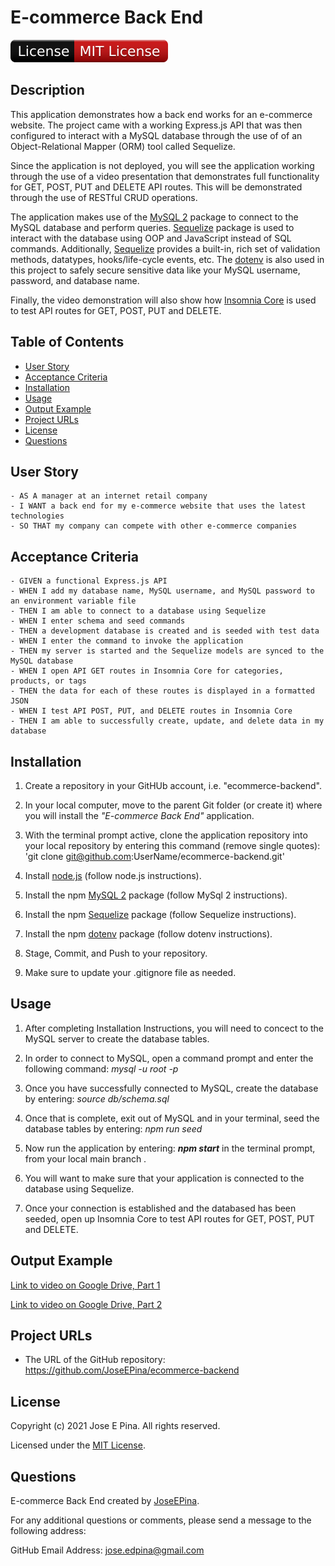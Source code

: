 # E-commerce Back End

![License Badge](./assets/badge.svg)

## Description

This application demonstrates how a back end works for an e-commerce website. The project came with a working Express.js API that was then configured to interact with a MySQL database through the use of of an Object-Relational Mapper (ORM) tool called Sequelize.

Since the application is not deployed, you will see the application working through the use of a video presentation that demonstrates full functionality for GET, POST, PUT and DELETE API routes. This will be demonstrated through the use of RESTful CRUD operations.

The application makes use of the [MySQL 2](https://www.npmjs.com/package/mysql2) package to connect to the MySQL database and perform queries. [Sequelize](https://www.npmjs.com/package/sequelize) package is used to interact with the database using OOP and JavaScript instead of SQL commands. Additionally, [Sequelize](https://www.npmjs.com/package/sequelize) provides a built-in, rich set of validation methods, datatypes, hooks/life-cycle events, etc. The [dotenv](https://www.npmjs.com/package/dotenv) is also used in this project to safely secure sensitive data like your MySQL username, password, and database name.

Finally, the video demonstration will also show how [Insomnia Core](https://insomnia.rest/) is used to test API routes for GET, POST, PUT and DELETE.

## Table of Contents

-  [User Story](#user-story)
-  [Acceptance Criteria](#acceptance-criteria)
-  [Installation](#installation)
-  [Usage](#usage)
-  [Output Example](#output-example)
-  [Project URLs](#project-urls)
-  [License](#license)
-  [Questions](#questions)

## User Story

```
- AS A manager at an internet retail company
- I WANT a back end for my e-commerce website that uses the latest technologies
- SO THAT my company can compete with other e-commerce companies
```

## Acceptance Criteria

```
- GIVEN a functional Express.js API
- WHEN I add my database name, MySQL username, and MySQL password to an environment variable file
- THEN I am able to connect to a database using Sequelize
- WHEN I enter schema and seed commands
- THEN a development database is created and is seeded with test data
- WHEN I enter the command to invoke the application
- THEN my server is started and the Sequelize models are synced to the MySQL database
- WHEN I open API GET routes in Insomnia Core for categories, products, or tags
- THEN the data for each of these routes is displayed in a formatted JSON
- WHEN I test API POST, PUT, and DELETE routes in Insomnia Core
- THEN I am able to successfully create, update, and delete data in my database
```

## Installation

1. Create a repository in your GitHUb account, i.e. "ecommerce-backend".

2. In your local computer, move to the parent Git folder (or create it) where you will install the _"E-commerce Back End"_ application.

3. With the terminal prompt active, clone the application repository into your local repository by entering this command (remove single quotes): 'git clone git@github.com:UserName/ecommerce-backend.git'

4. Install [node.js](https://nodejs.org/en/) (follow node.js instructions).

5. Install the npm [MySQL 2](https://www.npmjs.com/package/mysql2) package (follow MySql 2 instructions).

6. Install the npm [Sequelize](https://www.npmjs.com/package/sequelize) package (follow Sequelize instructions).

7. Install the npm [dotenv](https://www.npmjs.com/package/dotenv) package (follow dotenv instructions).

8. Stage, Commit, and Push to your repository.

9. Make sure to update your .gitignore file as needed.

## Usage

1. After completing Installation Instructions, you will need to concect to the MySQL server to create the database tables.

2. In order to connect to MySQL, open a command prompt and enter the following command: _mysql -u root -p_

3. Once you have successfully connected to MySQL, create the database by entering: _source db/schema.sql_

4. Once that is complete, exit out of MySQL and in your terminal, seed the database tables by entering: _npm run seed_

5. Now run the application by entering: **_npm start_** in the terminal prompt, from your local main branch .

6. You will want to make sure that your application is connected to the database using Sequelize.

7. Once your connection is established and the databased has been seeded, open up Insomnia Core to test API routes for GET, POST, PUT and DELETE.

## Output Example

[Link to video on Google Drive, Part 1](https://watch.screencastify.com/v/rU2Lqqcpbyq8L8p9eLyo)

[Link to video on Google Drive, Part 2](https://watch.screencastify.com/v/g3HkcJFfc9g33UfAD5dp)

## Project URLs

-  The URL of the GitHub repository:
   https://github.com/JoseEPina/ecommerce-backend

## License

Copyright (c) 2021 Jose E Pina. All rights reserved.

Licensed under the [MIT License](https://choosealicense.com/licenses/mit).

## Questions

E-commerce Back End created by [JoseEPina](https://github.com/JoseEPina).

For any additional questions or comments, please send a message to the following address:

GitHub Email Address: <jose.edpina@gmail.com>
